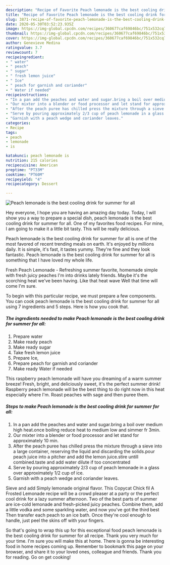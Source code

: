 ```yaml
---
description: "Recipe of Favorite Peach lemonade is the best cooling drink for summer for all"
title: "Recipe of Favorite Peach lemonade is the best cooling drink for summer for all"
slug: 3871-recipe-of-favorite-peach-lemonade-is-the-best-cooling-drink-for-summer-for-all
date: 2020-05-30T03:52:23.935Z
image: https://img-global.cpcdn.com/recipes/360677caf69846bc/751x532cq70/peach-lemonade-is-the-best-cooling-drink-for-summer-for-all-recipe-main-photo.jpg
thumbnail: https://img-global.cpcdn.com/recipes/360677caf69846bc/751x532cq70/peach-lemonade-is-the-best-cooling-drink-for-summer-for-all-recipe-main-photo.jpg
cover: https://img-global.cpcdn.com/recipes/360677caf69846bc/751x532cq70/peach-lemonade-is-the-best-cooling-drink-for-summer-for-all-recipe-main-photo.jpg
author: Genevieve Medina
ratingvalue: 3.7
reviewcount: 7
recipeingredient:
- " water"
- " peach"
- " sugar"
- " fresh lemon juice"
- " Ice"
- " peach for garnish and coriander"
- " Water if needed"
recipeinstructions:
- "In a pan add the peaches and water and sugar.bring a boil over medium high heat.once boiling reduce heat to medium low and simmer fr 3min."
- "Our mixter into a blender or food processor and let stand for approximately 10 min."
- "After the peach puree has chilled press the mixture through a sieve into a large container, reserving the liquid and discarding the solids.pour peach juice into a pitcher and add the lemon juice.stire untill combined.taste and add water dilute if too concentrated"
- "Serve by pouring approximately 2/3 cup of peach lemonade in a glass over approximately 1/2 cup of ice."
- "Garnish with a peach wedge and coriander leaves."
categories:
- Recipe
tags:
- peach
- lemonade
- is

katakunci: peach lemonade is 
nutrition: 215 calories
recipecuisine: American
preptime: "PT33M"
cooktime: "PT60M"
recipeyield: "4"
recipecategory: Dessert

---
```



![Peach lemonade is the best cooling drink for summer for all](https://img-global.cpcdn.com/recipes/360677caf69846bc/751x532cq70/peach-lemonade-is-the-best-cooling-drink-for-summer-for-all-recipe-main-photo.jpg)

Hey everyone, I hope you are having an amazing day today. Today, I will show you a way to prepare a special dish, peach lemonade is the best cooling drink for summer for all. One of my favorites food recipes. For mine, I am going to make it a little bit tasty. This will be really delicious.

Peach lemonade is the best cooling drink for summer for all is one of the most favored of recent trending meals on earth. It's enjoyed by millions daily. It is simple, it's fast, it tastes yummy. They're fine and they look fantastic. Peach lemonade is the best cooling drink for summer for all is something that I have loved my whole life.

Fresh Peach Lemonade - Refreshing summer favorite, homemade simple with fresh juicy peaches I&#39;m into drinks lately friends. Maybe it&#39;s the scorching heat we&#39;ve been having. Like that heat wave Well that time will come I&#39;m sure.


To begin with this particular recipe, we must prepare a few components. You can cook peach lemonade is the best cooling drink for summer for all using 7 ingredients and 5 steps. Here is how you cook that.

<!--inarticleads1-->

##### The ingredients needed to make Peach lemonade is the best cooling drink for summer for all:

1. Prepare  water
1. Make ready  peach
1. Make ready  sugar
1. Take  fresh lemon juice
1. Prepare  Ice,
1. Prepare  peach for garnish and coriander
1. Make ready  Water if needed


This raspberry peach lemonade will have you dreaming of a warm summer breeze! Fresh, bright, and deliciously sweet, it&#39;s the perfect summer drink! Raspberry peach lemonade will be the best thing to do right now in this heat especially where I&#39;m. Roast peaches with sage and then puree them. 

<!--inarticleads2-->

##### Steps to make Peach lemonade is the best cooling drink for summer for all:

1. In a pan add the peaches and water and sugar.bring a boil over medium high heat.once boiling reduce heat to medium low and simmer fr 3min.
1. Our mixter into a blender or food processor and let stand for approximately 10 min.
1. After the peach puree has chilled press the mixture through a sieve into a large container, reserving the liquid and discarding the solids.pour peach juice into a pitcher and add the lemon juice.stire untill combined.taste and add water dilute if too concentrated
1. Serve by pouring approximately 2/3 cup of peach lemonade in a glass over approximately 1/2 cup of ice.
1. Garnish with a peach wedge and coriander leaves.


Sieve and add Simply lemonade original flavor. This Copycat Chick fil A Frosted Lemonade recipe will be a crowd pleaser at a party or the perfect cool drink for a lazy summer afternoon. Two of the best parts of summer are ice-cold lemonade and fresh-picked juicy peaches. Combine them, add a little vodka and some sparkling water, and now you&#39;ve got the third best Then transfer each peach to an ice bath. Once they&#39;re cool enough to handle, just peel the skins off with your fingers. 

So that's going to wrap this up for this exceptional food peach lemonade is the best cooling drink for summer for all recipe. Thank you very much for your time. I'm sure you will make this at home. There is gonna be interesting food in home recipes coming up. Remember to bookmark this page on your browser, and share it to your loved ones, colleague and friends. Thank you for reading. Go on get cooking!
